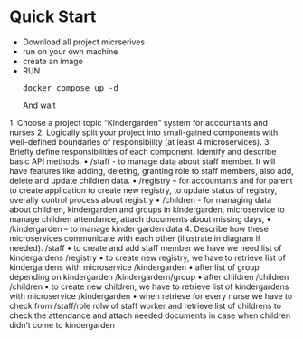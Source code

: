 <h1>Quick Start</h1>
<ul><li>
Download all project micrserives
</li><li>
run on your own machine
</li><li>
create an image
</li><li>
RUN <pre>docker compose up -d</pre>
</li>
And wait
</ul>
1.    Choose a project topic
“Kindergarden” system for accountants and nurses
2.    Logically split your project into small-gained components with well-defined boundaries of responsibility (at least 4 microservices).
3.    Briefly define responsibilities of each component. Identify and describe basic API methods.
    •     /staff -  to manage data about staff member. It will have features like adding, deleting, granting role to staff members, also add, delete and update children data.
    •     /registry – for accountants and for parent to create application to create new registry, to update status of registry, overally control process about registry
    •    /children - for managing data about children, kindergarden and groups in kindergarden, microservice to manage children attendance, attach documents about missing days, 
    •    /kindergarden – to manage kinder garden data
    4.    Describe how these microservices communicate with each other (illustrate in diagram if needed).
        /staff 
        •    to create and add staff member we have we need list of kindergardens
        /registry
        •    to create new registry, we have to retrieve list of kindergardens with microservice /kindergarden
        •    after list of group depending on kindergarden /kindergardern/group
        •    after children /children
        /children 
        •    to create new children, we have to retrieve list of kindergardens with microservice /kindergarden
        •    when retrieve for every nurse we have to check from /staff/role rolw of staff worker and retrieve list of childrens to check the attendance and attach needed documents in case when children didn’t come to kindergarden
    

